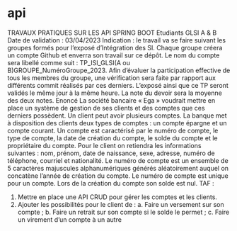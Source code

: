 # api
TRAVAUX PRATIQUES SUR LES API SPRING BOOT
Etudiants GLSI A & B
Date de validation : 03/04/2023
Indication : le travail va se faire suivant les groupes formés pour l’exposé d’Intégration des SI. Chaque groupe créera un compte Github et enverra son travail sur ce dépôt. Le nom du compte sera libellé comme suit : TP_ISI_GLSI(A ou B)GROUPE_NuméroGroupe_2023. Afin d’évaluer la participation effective de tous les membres du groupe, une vérification sera faite par rapport aux différents commit réalisés par ces derniers. L’exposé ainsi que ce TP seront validés le même jour à la même heure. La note du devoir sera la moyenne des deux notes.
Enoncé
La société bancaire « Ega » voudrait mettre en place un système de gestion de ses clients et des comptes que ces derniers possèdent. Un client peut avoir plusieurs comptes. 
La banque met à disposition des clients deux types de comptes : un compte épargne et un compte courant. 
Un compte est caractérisé par le numéro de compte, le type de compte, la date de création du compte, le solde du compte et le propriétaire du compte. 
Pour le client on retiendra les informations suivantes : nom, prénom, date de naissance, sexe, adresse, numéro de téléphone, courriel et nationalité. 
Le numéro de compte est un ensemble de 5 caractères majuscules alphanumériques générés aléatoirement auquel on concatène l’année de création du compte. 
Le numéro de compte est unique pour un compte. 
Lors de la création du compte son solde est nul. 
TAF : 
1.	Mettre en place une API CRUD pour gérer les comptes et les clients.
2.	Ajouter les possibilités pour le client de : 
a.	Faire un versement sur son compte ;
b.	Faire un retrait sur son compte si le solde le permet ;
c.	Faire un virement d’un compte à un autre

